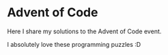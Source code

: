 # Advent of Code

Here I share my solutions to the Advent of Code event.

I absolutely love these programming puzzles :D
